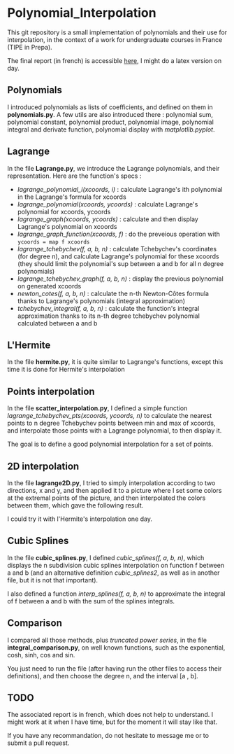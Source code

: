 # Polynomial_Interpolation

This git repository is a small implementation of polynomials and their use for interpolation, in the context
of a work for undergraduate courses in France (TIPE in Prepa).

The final report (in french) is accessible [here](https://drive.google.com/file/d/1UaUzbZDAs9JtF5YragzRGSl5GUYIQsT2/view?usp=sharing), I might do a latex version on day.

## Polynomials

I introduced polynomials as lists of coefficients, and defined on them in **polynomials.py**. A few utils are also introduced there : polynomial sum, polynomial constant, polynomial product, polynomial image, polynomial integral and derivate function, polynomial display with *matplotlib.pyplot*.

## Lagrange

In the file **Lagrange.py**, we introduce the Lagrange polynomials, and their representation. Here are the function's specs :
  * *lagrange_polynomial_i(xcoords, i)* : calculate Lagrange's ith polynomial in the Lagrange's formula for xcoords
  * *lagrange_polynomial(xcoords, ycoords)* : calculate Lagrange's polynomial for xcoords, ycoords
  * *lagrange_graph(xcoords, ycoords)* : calculate and then display Lagrange's polynomial on xcoords
  * *lagrange_graph_function(xcoords, f)* : do the preveious operation with ```ycoords = map f xcoords```
  * *lagrange_tchebychev(f, a, b, n)* : calculate Tchebychev's coordinates (for degree n), and calculate Lagrange's polynomial for these xcoords (they should limit the polynomial's sup between a and b for all n degree polynomials)
  * *lagrange_tchebychev_graph(f, a, b, n)* : display the previous polynomial on generated xcoords
  * *newton_cotes(f, a, b, n)* : calculate the n-th Newton-Côtes formula thanks to Lagrange's polynomials (integral approximation)
  * *tchebychev_integral(f, a, b, n)* : calculate the function's integral approximation thanks to its n-th degree tchebychev polynomial calculated between a and b

## L'Hermite

In the file **hermite.py**, it is quite similar to Lagrange's functions, except this time it is done for Hermite's interpolation

## Points interpolation

In the file **scatter_interpolation.py**, I defined a simple function *lagrange_tchebychev_pts(xcoords, ycoords, n)* to calculate the nearest points to n degree Tchebychev points between min and max of xcoords, and interpolate those points with a Lagrange polynomial, to then display it. 

The goal is to define a good polynomial interpolation for a set of points.

## 2D interpolation

In the file **lagrange2D.py**, I tried to simply interpolation according to two directions, x and y, and then applied it to a picture where I set some colors at the extremal points of the picture, and then interpolated the colors between them, which gave the following result.

I could try it with l'Hermite's interpolation one day.

## Cubic Splines

In the file **cubic_splines.py**, I defined *cubic_splines(f, a, b, n)*, which displays the n subdivision cubic splines interpolation on function f between a and b (and an alternative definition *cubic_splines2*, as well as in another file, but it is not that important).

I also defined a function *interp_splines(f, a, b, n)* to approximate the integral of f between a and b with the sum of the splines integrals.

## Comparison

I compared all those methods, plus *truncated power series*, in the file **integral_comparison.py**, on well known functions, such as the exponential, cosh, sinh, cos and sin.

You just need to run the file (after having run the other files to access their definitions), and then choose the degree n, and the interval [a , b].

## TODO

The associated report is in french, which does not help to understand.
I might work at it when I have time, but for the moment it will stay like that.

If you have any recommandation, do not hesitate to message me or to submit a pull request.
